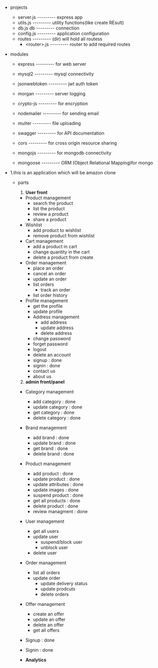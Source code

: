 - projects
  - server.js        ---------   express app
  - utils.js         --------- utility functions(like create REsult)
  - db.js db         --------- connection 
  - config.js        --------- application configuration
  - routes           --------- (dir) will hold all routess
    - <router\>.js     --------- router to add required routes

- modules 
   - express         ---------   for web server
   - mysql2          ---------    mysql connectivity
   - jsonwebtoken    ---------    jwt auth token
   - morgan          ---------    server logging
   - crypto-js       ---------    for encryption

   - nodemailer      ---------    for sending email
    - multer         ---------    file uploading
   - swagger         ---------    for API documentation 
   - cors            ---------    for cross origin resource sharing 
   - mongojs         ---------    for mongodb connectivity
   - mongoose        ---------    ORM (Object Relational Mapping)for mongo  

   

- 1.this is an application which will be amazon clone
  - parts
    1. **User front**
    - Product management
       - search the product
       - list the product
       - review a product
       - share a product
    - Wishlist
       - add product to wishlist
       - remove product from wishlist 
    - Cart management
       - add a product in cart  
       - change quantity in the cart
       - delete a product from create
    - Order management
       - place an order
       - cancel an order
       - update an order
       - list orders
         - track an order
       - list order history
    - Profile management
       - get the profile
       - update profile
       - Address management
         - add address
         - update address
         - delete address 
       - change password
       - forget password
       - logout
       - delete an account
      - signup  : done 
      - signin : done 
      - contact us 
      - about us

    2. **admin front/panel**
    - Category management
      - add category       : done 
      - update category   : done 
      - get category   : done 
      - delete category   : done 
    - Brand management  
      - add brand      : done 
      - update brand  : done 
      - get brand  : done 
      - delete brand  : done 
    - Product management
      - add product         : done
      - update product : done
       - update attributes : done
       - update images     : done
       - suspend product  : done 
      - get all products   : done
      - delete product  : done
      - review managment : done 
    - User management
      - get all users
      - update user
        - suspend/block user
        - unblock user
      - delete user
    - Order management
      - list all orders
      - update order
        - update delivery status
        - update prodcuts
        - delete orders  
    - Offer management
      - create an offer
      - update an offer
      - delete an offer
      - get all offers
    - Signup : done
    - Signin : done 

    - **Analytics**
      
    <!-- not professional documentation 
     Product: 
     - GET/product
     - POST/product
      - title : string
      - description : string  -->

      